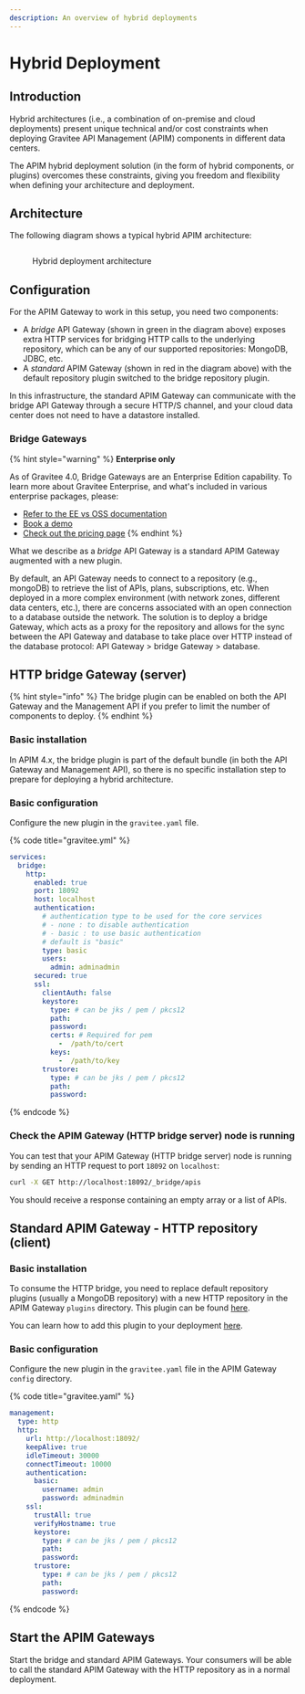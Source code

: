 ```yaml
---
description: An overview of hybrid deployments
---
```


# Hybrid Deployment

## Introduction

Hybrid architectures (i.e., a combination of on-premise and cloud deployments) present unique technical and/or cost constraints when deploying Gravitee API Management (APIM) components in different data centers.

The APIM hybrid deployment solution (in the form of hybrid components, or plugins) overcomes these constraints, giving you freedom and flexibility when defining your architecture and deployment.

## Architecture

The following diagram shows a typical hybrid APIM architecture:

<figure><img src="https://docs.gravitee.io/images/apim/3.x/installation/hybrid/hybrid_deployment_architecture.png" alt=""><figcaption><p>Hybrid deployment architecture</p></figcaption></figure>

## Configuration

For the APIM Gateway to work in this setup, you need two components:

* A _bridge_ API Gateway (shown in green in the diagram above) exposes extra HTTP services for bridging HTTP calls to the underlying repository, which can be any of our supported repositories: MongoDB, JDBC, etc.
* A _standard_ APIM Gateway (shown in red in the diagram above) with the default repository plugin switched to the bridge repository plugin.

In this infrastructure, the standard APIM Gateway can communicate with the bridge API Gateway through a secure HTTP/S channel, and your cloud data center does not need to have a datastore installed.

### **Bridge Gateways**

{% hint style="warning" %}
**Enterprise only**

As of Gravitee 4.0, Bridge Gateways are an Enterprise Edition capability. To learn more about Gravitee Enterprise, and what's included in various enterprise packages, please:

* [Refer to the EE vs OSS documentation](../../overview/gravitee-apim-enterprise-edition/)
* [Book a demo](https://app.gitbook.com/o/8qli0UVuPJ39JJdq9ebZ/s/rYZ7tzkLjFVST6ex6Jid/)
* [Check out the pricing page](https://www.gravitee.io/pricing)
{% endhint %}

What we describe as a _bridge_ API Gateway is a standard APIM Gateway augmented with a new plugin.

By default, an API Gateway needs to connect to a repository (e.g., mongoDB) to retrieve the list of APIs, plans, subscriptions, etc. When deployed in a more complex environment (with network zones, different data centers, etc.), there are concerns associated with an open connection to a database outside the network. The solution is to deploy a bridge Gateway, which acts as a proxy for the repository and allows for the sync between the API Gateway and database to take place over HTTP instead of the database protocol: API Gateway > bridge Gateway > database.

## HTTP bridge Gateway (server)

{% hint style="info" %}
The bridge plugin can be enabled on both the API Gateway and the Management API if you prefer to limit the number of components to deploy.
{% endhint %}

### **Basic installation**

In APIM 4.x, the bridge plugin is part of the default bundle (in both the API Gateway and Management API), so there is no specific installation step to prepare for deploying a hybrid architecture.

### **Basic configuration**

Configure the new plugin in the `gravitee.yaml` file.

{% code title="gravitee.yml" %}
```yaml
services:
  bridge:
    http:
      enabled: true
      port: 18092
      host: localhost
      authentication:
        # authentication type to be used for the core services
        # - none : to disable authentication
        # - basic : to use basic authentication
        # default is "basic"
        type: basic
        users:
          admin: adminadmin
      secured: true
      ssl:
        clientAuth: false
        keystore:
          type: # can be jks / pem / pkcs12
          path:
          password:
          certs: # Required for pem
            -  /path/to/cert
          keys:
            -  /path/to/key
        trustore:
          type: # can be jks / pem / pkcs12
          path:
          password:
```
{% endcode %}

### **Check the APIM Gateway (HTTP bridge server) node is running**

You can test that your APIM Gateway (HTTP bridge server) node is running by sending an HTTP request to port `18092` on `localhost`:

```sh
curl -X GET http://localhost:18092/_bridge/apis
```

You should receive a response containing an empty array or a list of APIs.

## Standard APIM Gateway - HTTP repository (client)

### **Basic installation**

To consume the HTTP bridge, you need to replace default repository plugins (usually a MongoDB repository) with a new HTTP repository in the APIM Gateway `plugins` directory. This plugin can be found [here](https://download.gravitee.io/#graviteeio-apim/plugins/repositories/gravitee-apim-repository-gateway-bridge-http-client/).

You can learn how to add this plugin to your deployment [here](../../overview/plugins.md#deployment).

### **Basic configuration**

Configure the new plugin in the `gravitee.yaml` file in the APIM Gateway `config` directory.

{% code title="gravitee.yaml" %}
```yaml
management:
  type: http
  http:
    url: http://localhost:18092/
    keepAlive: true
    idleTimeout: 30000
    connectTimeout: 10000
    authentication:
      basic:
        username: admin
        password: adminadmin
    ssl:
      trustAll: true
      verifyHostname: true
      keystore:
        type: # can be jks / pem / pkcs12
        path:
        password:
      trustore:
        type: # can be jks / pem / pkcs12
        path:
        password:
```
{% endcode %}

## Start the APIM Gateways

Start the bridge and standard APIM Gateways. Your consumers will be able to call the standard APIM Gateway with the HTTP repository as in a normal deployment.
